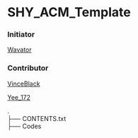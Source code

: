 # SHY_ACM_Template

### Initiator

[Wavator](http://codeforces.com/profile/Wavator)

### Contributor

[VinceBlack](http://codeforces.com/profile/VinceBlack)

[Yee_172](https://github.com/Yee172)


.<br>
├── CONTENTS.txt<br>
├── Codes<br>
